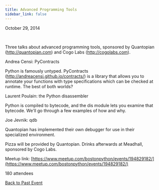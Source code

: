 ```yaml
---
title: Advanced Programming Tools
sidebar_link: false
---
```


October 29, 2014


   

Three talks about advanced programming tools, sponsored by Quantopian (http://quantopian.com) and Cogo Labs (http://cogolabs.com).

Andrea Censi: PyContracts

Python is famously untyped. PyContracts (http://andreacensi.github.io/contracts/) is a library that allows you to annotate your functions with type specifications which can be checked at runtime. The best of both worlds?

Laurent Poulain: the Python disassembler

Python is compiled to bytecode, and the dis module lets you examine that bytecode. We'll go through a few examples of how and why.

Joe Jevnik: qdb

Quantopian has implemented their own debugger for use in their specialized environment.

Pizza will be provided by Quantopian. Drinks afterwards at Meadhall, sponsored by Cogo Labs.


Meetup link: [https://www.meetup.com/bostonpython/events/194829182/](https://www.meetup.com/bostonpython/events/194829182/)

180 attendees

[Back to Past Event](past-events.md)